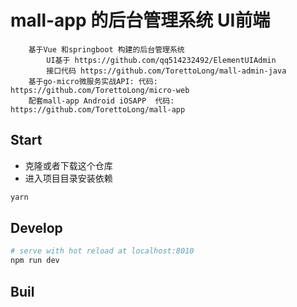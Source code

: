 # mall-app 的后台管理系统 UI前端
```
    基于Vue 和springboot 构建的后台管理系统 
        UI基于 https://github.com/qq514232492/ElementUIAdmin
        接口代码 https://github.com/TorettoLong/mall-admin-java
    基于go-micro微服务实战API: 代码: https://github.com/TorettoLong/micro-web
    配套mall-app Android iOSAPP  代码: https://github.com/TorettoLong/mall-app

```
## Start

 - 克隆或者下载这个仓库
 - 进入项目目录安装依赖

``` bash
yarn
```

## Develop

``` bash
# serve with hot reload at localhost:8010
npm run dev
```

## Buil
